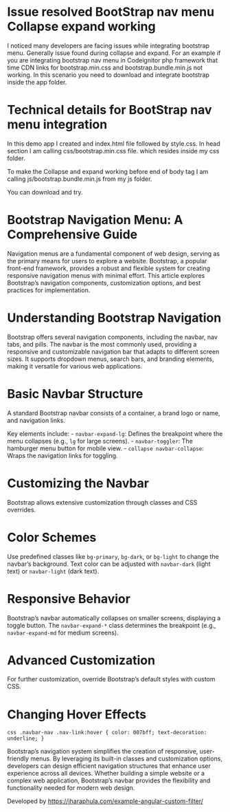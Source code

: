 # Issue resolved BootStrap nav menu Collapse expand working

I noticed many developers are facing issues while integrating bootstrap menu. Generally issue found during collapse and expand. For an example if you are integrating bootstrap nav menu in Codeignitor php framework that time CDN links for bootstrap.min.css and bootstrap.bundle.min.js not working. In this scenario you need to download and integrate bootstrap inside the app folder.

# Technical details for BootStrap nav menu integration

In this demo app I created and index.html file followed by style.css. In head section I am calling css/bootstrap.min.css file. which resides inside my css folder.

To make the Collapse and expand working before end of body tag I am calling js/bootstrap.bundle.min.js from my js folder.

You can download and try.

# Bootstrap Navigation Menu: A Comprehensive Guide #

Navigation menus are a fundamental component of web design, serving as the primary means for users to explore a website. Bootstrap, a popular front-end framework, provides a robust and flexible system for creating responsive navigation menus with minimal effort. This article explores Bootstrap’s navigation components, customization options, and best practices for implementation.

# Understanding Bootstrap Navigation #

Bootstrap offers several navigation components, including the navbar, nav tabs, and pills. The navbar is the most commonly used, providing a responsive and customizable navigation bar that adapts to different screen sizes. It supports dropdown menus, search bars, and branding elements, making it versatile for various web applications.

# Basic Navbar Structure #

A standard Bootstrap navbar consists of a container, a brand logo or name, and navigation links.

Key elements include: - `navbar-expand-lg`: Defines the breakpoint where the menu collapses (e.g., `lg` for large screens). - `navbar-toggler`: The hamburger menu button for mobile view. - `collapse navbar-collapse`: Wraps the navigation links for toggling.

# Customizing the Navbar #

Bootstrap allows extensive customization through classes and CSS overrides.

# Color Schemes #

Use predefined classes like `bg-primary`, `bg-dark`, or `bg-light` to change the navbar’s background. Text color can be adjusted with `navbar-dark` (light text) or `navbar-light` (dark text).

# Responsive Behavior #

Bootstrap’s navbar automatically collapses on smaller screens, displaying a toggle button. The `navbar-expand-*` class determines the breakpoint (e.g., `navbar-expand-md` for medium screens).

# Advanced Customization #

For further customization, override Bootstrap’s default styles with custom CSS.

# Changing Hover Effects # 

```css .navbar-nav .nav-link:hover { color: 007bff; text-decoration: underline; } ```

Bootstrap’s navigation system simplifies the creation of responsive, user-friendly menus. By leveraging its built-in classes and customization options, developers can design efficient navigation structures that enhance user experience across all devices. Whether building a simple website or a complex web application, Bootstrap’s navbar provides the flexibility and functionality needed for modern web design.

Developed by https://jharaphula.com/example-angular-custom-filter/
